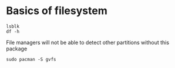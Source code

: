 # Basics of filesystem 

```
lsblk
df -h
```


File managers will not be able to detect other partitions without this package
```
sudo pacman -S gvfs

```
